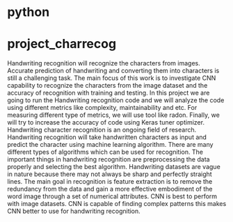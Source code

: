 # python
# project_charrecog
Handwriting recognition will recognize the characters from images. Accurate prediction of 
handwriting and converting them into characters is still a challenging task.  The main focus of this 
work is to investigate CNN capability to recognize the characters from the image dataset and the 
accuracy of recognition with training and testing.  In this project we are going to run the 
Handwriting recognition code and we will analyze the code using different metrics like 
complexity, maintainability and etc. For measuring different type of metrics, we will use tool like 
radon. Finally, we will try to increase the accuracy of code using Keras tuner optimizer.
Handwriting character recognition is an ongoing field of research. Handwriting recognition will 
take handwritten characters as input and predict the character using machine learning algorithm. 
There are many different types of algorithms which can be used for recognition. The important 
things in handwriting recognition are preprocessing the data properly and selecting the best 
algorithm. Handwriting datasets are vague in nature because there may not always be sharp and 
perfectly straight lines. The main goal in recognition is feature extraction is to remove the 
redundancy from the data and gain a more effective embodiment of the word image through a set 
of numerical attributes. CNN is best to perform with image datasets. CNN is capable of finding 
complex patterns this makes CNN better to use for handwriting recognition.
